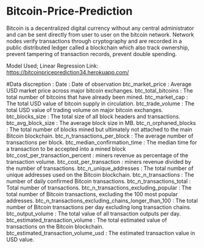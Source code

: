 # Bitcoin-Price-Prediction
Bitcoin is a decentralized digital currency without any central administrator and can be sent directly from user to user on the bitcoin network. Network nodes verify transactions through cryptography and are recorded in a public distributed ledger called a blockchain which also track ownership, prevent tampering of transaction records, prevent double spending.

Model Used; Linear Regression
Link: https://bitcoinpriceprediction34.herokuapp.com/

#Data discreption :
Date : Date of observation
btc_market_price : Average USD market price across major bitcoin exchanges.
btc_total_bitcoins : The total number of bitcoins that have already been mined.
btc_market_cap : The total USD value of bitcoin supply in circulation.
btc_trade_volume : The total USD value of trading volume on major bitcoin exchanges.
btc_blocks_size : The total size of all block headers and transactions.
btc_avg_block_size : The average block size in MB.
btc_n_orphaned_blocks : The total number of blocks mined but ultimately not attached to the main Bitcoin blockchain.
btc_n_transactions_per_block : The average number of transactions per block.
btc_median_confirmation_time : The median time for a transaction to be accepted into a mined block
btc_cost_per_transaction_percent : miners revenue as percentage of the transaction volume.
btc_cost_per_transaction : miners revenue divided by the number of transactions.
btc_n_unique_addresses : The total number of unique addresses used on the Bitcoin blockchain.
btc_n_transactions : The number of daily confirmed Bitcoin transactions.
btc_n_transactions_total : Total number of transactions.
btc_n_transactions_excluding_popular : The total number of Bitcoin transactions, excluding the 100 most popular addresses.
btc_n_transactions_excluding_chains_longer_than_100 : The total number of Bitcoin transactions per day excluding long transaction chains.
btc_output_volume : The total value of all transaction outputs per day.
btc_estimated_transaction_volume : The total estimated value of transactions on the Bitcoin blockchain.
btc_estimated_transaction_volume_usd : The estimated transaction value in USD value.
